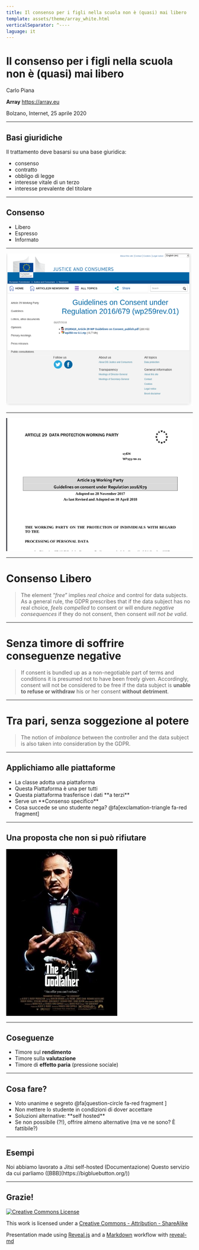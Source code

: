 ```yaml
---
title: Il consenso per i figli nella scuola non è (quasi) mai libero
template: assets/theme/array_white.html
verticalSeparator: ^----
laguage: it
---
```



# Il consenso per i figli nella scuola non è (quasi) mai libero


Carlo Piana

**Array**
  https://array.eu

Bolzano, Internet, 25 aprile 2020

---
## Basi giuridiche

Il trattamento deve basarsi su una base giuridica:

- <span class="fragment highlight-bold">consenso</span>
- contratto
- obbligo di legge
- interesse vitale di un terzo
- interesse prevalente del titolare

---

## Consenso

- <span class="fragment highlight-bold">Libero</span>
- Espresso
- Informato

---

![frontespizio](assets/img/fontespizio_art29.png) <!-- .element class="center-img-large" -->


---

![frontespizio](assets/img/wp29_consent.png) <!-- .element class="center-img-large" -->

----

# Consenso Libero

> The element “*free*” <!--frag highlight-bold--> implies *real choice* <!--frag highlight-bold--> and control for data subjects. As a general rule, the GDPR
> prescribes that if the data subject has no real choice, *feels compelled*<!--frag highlight-bold--> to consent or will endure
*negative consequences*<!--frag highlight-bold--> if they do not consent, then consent *will not be valid*.<!--frag highlight-bold-->

----

# Senza timore di soffrire conseguenze negative

> If consent is bundled
up as a non-negotiable part of terms and conditions it is presumed not to have been freely given.
Accordingly, consent will not be considered to be free if the data subject is **unable to refuse or
withdraw** his or her consent **without detriment**.

----
# Tra pari, senza soggezione al potere

> The notion of <span class="fragment highlight-bold">*imbalance*</span> between the controller
and the data subject is also taken into consideration by the GDPR.

---
## Applichiamo alle piattaforme

- <!--frag fade-in-then-semi-out --> La classe adotta una piattaforma
- <!--frag fade-in-then-semi-out --> Questa Piattaforma è una per tutti
- <!--frag--> Questa piattaforma trasferisce i dati **a terzi** <!--frag-->
- <!--frag--> Serve un **Consenso specifico** <!--frag-->
- <!--frag--> Cosa succede se uno studente nega? @fa[exclamation-triangle fa-red fragment]

----

## Una proposta che non si può rifiutare

![](assets/img/thegodfather.jpg)<!--frag fade-right center-img-large -->


---
## Coseguenze

- Timore sul **rendimento**
- Timore sulla **valutazione**
- Timore di **effetto paria** (<span class="fragment highlight-bold">pressione sociale</span>)

---
## Cosa fare?

- Voto unanime e segreto @fa[question-circle fa-red fragment ]
- <!--frag--> Non mettere lo studente in condizioni di dover accettare
- <!--frag--> Soluzioni alternative: **self hosted** <!--frag-->
- <!--frag--> Se non possibile (?!), offrire almeno alternative (ma ve ne sono? È fattibile?)

---
## Esempi

<!--frag--> Noi abbiamo lavorato a Jitsi self-hosted (Documentazione)

<!--frag--> <https://jitsi-club.gitlab.io/jitsi-self-hosting/en/>

<!--frag--> Questo servizio da cui parliamo ([BBB](https://bigbluebutton.org/))<!--frag-->
---
<!-- bkg thanks.jpg-->

## Grazie!

<div class="bottom">

[![Creative Commons License](https://i.creativecommons.org/l/by-sa/4.0/88x31.png)<!-- .element: style="border-width:0" -->][CC-by-sa]

This work is licensed under a [Creative Commons - Attribution - ShareAlike][CC-by-sa]

Presentation made using [Reveal.js][81aa3153] and a [Markdown][81aa3154] workflow with [reveal-md](https://github.com/webpro/reveal-md)

</div>

  [CC-by-sa]: http://creativecommons.org/licenses/by-sa/4.0/
  [81aa3153]: https://revealjs.com/ "Reveal"
  [81aa3154]: https://daringfireball.net/projects/markdown/syntax
